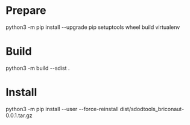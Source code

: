 # Prepare
python3 -m pip install --upgrade pip setuptools wheel build virtualenv

# Build
python3 -m build --sdist .

# Install
python3 -m pip install --user --force-reinstall dist/sdodtools_briconaut-0.0.1.tar.gz 
